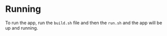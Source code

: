 # Running

To run the app, run the `build.sh` file and then the `run.sh` and the app will be up and running.
